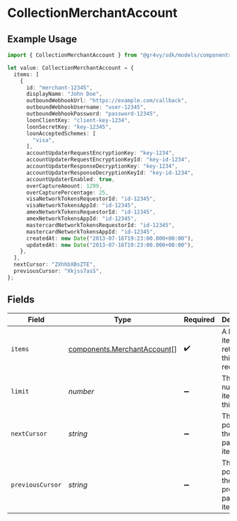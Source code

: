 # CollectionMerchantAccount

## Example Usage

```typescript
import { CollectionMerchantAccount } from "@gr4vy/sdk/models/components";

let value: CollectionMerchantAccount = {
  items: [
    {
      id: "merchant-12345",
      displayName: "John Doe",
      outboundWebhookUrl: "https://example.com/callback",
      outboundWebhookUsername: "user-12345",
      outboundWebhookPassword: "password-12345",
      loonClientKey: "client-key-1234",
      loonSecretKey: "key-12345",
      loonAcceptedSchemes: [
        "visa",
      ],
      accountUpdaterRequestEncryptionKey: "key-1234",
      accountUpdaterRequestEncryptionKeyId: "key-id-1234",
      accountUpdaterResponseDecryptionKey: "key-1234",
      accountUpdaterResponseDecryptionKeyId: "key-id-1234",
      accountUpdaterEnabled: true,
      overCaptureAmount: 1299,
      overCapturePercentage: 25,
      visaNetworkTokensRequestorId: "id-12345",
      visaNetworkTokensAppId: "id-12345",
      amexNetworkTokensRequestorId: "id-12345",
      amexNetworkTokensAppId: "id-12345",
      mastercardNetworkTokensRequestorId: "id-12345",
      mastercardNetworkTokensAppId: "id-12345",
      createdAt: new Date("2013-07-16T19:23:00.000+00:00"),
      updatedAt: new Date("2013-07-16T19:23:00.000+00:00"),
    },
  ],
  nextCursor: "ZXhhbXBsZTE",
  previousCursor: "Xkjss7asS",
};
```

## Fields

| Field                                                                      | Type                                                                       | Required                                                                   | Description                                                                | Example                                                                    |
| -------------------------------------------------------------------------- | -------------------------------------------------------------------------- | -------------------------------------------------------------------------- | -------------------------------------------------------------------------- | -------------------------------------------------------------------------- |
| `items`                                                                    | [components.MerchantAccount](../../models/components/merchantaccount.md)[] | :heavy_check_mark:                                                         | A list of items returned for this request.                                 |                                                                            |
| `limit`                                                                    | *number*                                                                   | :heavy_minus_sign:                                                         | The number of items for this page.                                         | 20                                                                         |
| `nextCursor`                                                               | *string*                                                                   | :heavy_minus_sign:                                                         | The cursor pointing at the next page of items.                             | ZXhhbXBsZTE                                                                |
| `previousCursor`                                                           | *string*                                                                   | :heavy_minus_sign:                                                         | The cursor pointing at the previous page of items.                         | Xkjss7asS                                                                  |